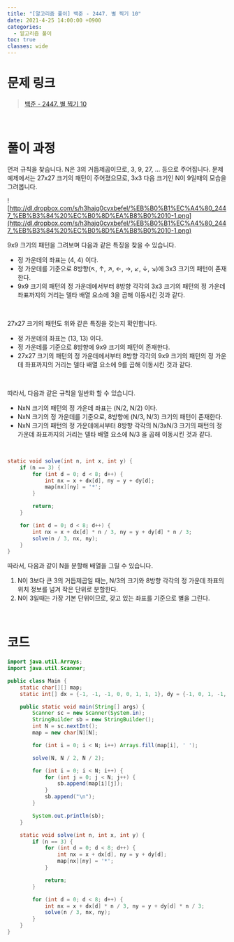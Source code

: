 ```yaml
---
title: "[알고리즘 풀이] 백준 - 2447. 별 찍기 10"
date: 2021-4-25 14:00:00 +0900
categories:
  - 알고리즘 풀이
toc: true
classes: wide
---
```


# 문제 링크

> [백준 - 2447. 별 찍기 10](https://www.acmicpc.net/problem/2447)

<br>

# 풀이 과정

먼저 규칙을 찾습니다. N은 3의 거듭제곱이므로, 3, 9, 27, ... 등으로 주어집니다. 문제 예제에서는 27x27 크기의 패턴이 주어졌으므로, 3x3 다음 크기인 N이 9일때의 모습을 그려봅니다.

![http://dl.dropbox.com/s/h3hajq0cyxbefel/%EB%B0%B1%EC%A4%80_2447_%EB%B3%84%20%EC%B0%8D%EA%B8%B0%2010-1.png](http://dl.dropbox.com/s/h3hajq0cyxbefel/%EB%B0%B1%EC%A4%80_2447_%EB%B3%84%20%EC%B0%8D%EA%B8%B0%2010-1.png)

9x9 크기의 패턴을 그려보며 다음과 같은 특징을 찾을 수 있습니다.

- 정 가운데의 좌표는 (4, 4) 이다.
- 정 가운데를 기준으로 8방향(↖︎, ↑, ↗, ←, →, ↙, ↓, ↘︎)에 3x3 크기의 패턴이 존재한다.
- 9x9 크기의 패턴의 정 가운데에서부터 8방향 각각의 3x3 크기의 패턴의 정 가운데 좌표까지의 거리는 델타 배열 요소에 3을 곱해 이동시킨 것과 같다.

<br>

27x27 크기의 패턴도 위와 같은 특징을 갖는지 확인합니다.

- 정 가운데의 좌표는 (13, 13) 이다.
- 정 가운데를 기준으로 8방향에 9x9 크기의 패턴이 존재한다.
- 27x27 크기의 패턴의 정 가운데에서부터 8방향 각각의 9x9 크기의 패턴의 정 가운데 좌표까지의 거리는 델타 배열 요소에 9를 곱해 이동시킨 것과 같다.

<br>

따라서, 다음과 같은 규칙을 일반화 할 수 있습니다.

- NxN 크기의 패턴의 정 가운데 좌표는 (N/2, N/2) 이다.
- NxN 크기의 정 가운데를 기준으로, 8방향에 (N/3, N/3) 크기의 패턴이 존재한다.
- NxN 크기의 패턴의 정 가운데에서부터 8방향 각각의 N/3xN/3 크기의 패턴의 정 가운데 좌표까지의 거리는 델타 배열 요소에 N/3 을 곱해 이동시킨 것과 같다.

<br>

```java
static void solve(int n, int x, int y) {
    if (n == 3) {
        for (int d = 0; d < 8; d++) {
            int nx = x + dx[d], ny = y + dy[d];
            map[nx][ny] = '*';
        }

        return;
    }

    for (int d = 0; d < 8; d++) {
        int nx = x + dx[d] * n / 3, ny = y + dy[d] * n / 3;
        solve(n / 3, nx, ny);
    }
}
```

따라서, 다음과 같이 N을 분할해 배열을 그릴 수 있습니다.

1. N이 3보다 큰 3의 거듭제곱일 때는, N/3의 크기와 8방향 각각의 정 가운데 좌표의 위치 정보를 넘겨 작은 단위로 분할한다.
2. N이 3일때는 가장 기본 단위이므로, 갖고 있는 좌표를 기준으로 별을 그린다.

<br>

# 코드

```java
import java.util.Arrays;
import java.util.Scanner;

public class Main {
    static char[][] map;
    static int[] dx = {-1, -1, -1, 0, 0, 1, 1, 1}, dy = {-1, 0, 1, -1, 1, -1, 0, 1};

    public static void main(String[] args) {
        Scanner sc = new Scanner(System.in);
        StringBuilder sb = new StringBuilder();
        int N = sc.nextInt();
        map = new char[N][N];

        for (int i = 0; i < N; i++) Arrays.fill(map[i], ' ');

        solve(N, N / 2, N / 2);

        for (int i = 0; i < N; i++) {
            for (int j = 0; j < N; j++) {
                sb.append(map[i][j]);
            }
            sb.append("\n");
        }

        System.out.println(sb);
    }

    static void solve(int n, int x, int y) {
        if (n == 3) {
            for (int d = 0; d < 8; d++) {
                int nx = x + dx[d], ny = y + dy[d];
                map[nx][ny] = '*';
            }

            return;
        }

        for (int d = 0; d < 8; d++) {
            int nx = x + dx[d] * n / 3, ny = y + dy[d] * n / 3;
            solve(n / 3, nx, ny);
        }
    }
}
```